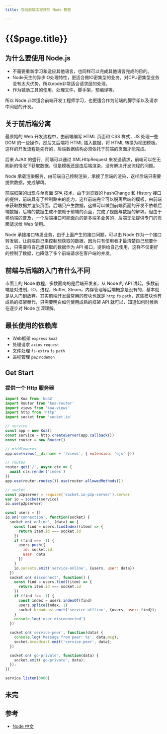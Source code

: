 ```yaml
---
title: 写给前端工程师的 Node 教程

---
```


# {{$page.title}}

## 为什么要使用 Node.js

+ 不需要重新学习和适应其他语言，也同样可以完成其他语言完成的目的。
+ Node天生的异步IO处理特性，更适合做IO密集型的业务，对CPU密集型业务没有太大优势，所以node非常适合请求层的处理。
+ 作为辅助工具的使用，处理文件，脚手架，预编译等。

所以 Node 非常适合前端开发工程师学习，也更适合作为前端的脚手架以及请求中间层的开发。

## 关于前后端分离

最原始的 Web 开发流程中，由前端编写 HTML 页面和 CSS 样式，JS 处理一些 DOM 的一些操作，然后又后端将 HTML 插入数据，将 HTML 转换为视图模板。这样的开发流程是先行的，后端数据结构必须依托于前端的页面才能完成。

后来 AJAX 的盛行，前端可以通过 XMLHttpRequest 来发送请求，前端可以在无刷新的情况下获取数据，但是模板还是由后端渲染，没有解决开发流程的问题。

Node 承载渲染服务，由前端自己控制渲染，承接了后端的渲染，这样后端只需要提供数据，完成解耦。

前端框架的出现与单页面 SPA 技术，由于浏览器的 hashChange 和 History 接口的提供，前端具有了控制路由的能力，这样前端完全可以脱离后端的模板，由前端来获取数据并渲染页面，后端只产生数据，这样可以做到前端页面的开发不依赖后端数据，后端的数据生成不依赖于前端的页面，完成了视图与数据的解耦。但由于移动端的普及，一个后端接口可能面向的是多端多业务的，后端无法提供专门的页面请求给 Web 使用。

Node 承接接口转发业务，由于上面产生的接口问题，可以由 Node 作为一个接口转发层，让前端自己来控制想获取的数据，因为只有使用者才最清楚自己想要什么，只需要将自己想获取的数据作为 API 接口，提供给自己使用，这样不仅更好的控制了数据，也降低了多个前端请求在客户端的并发。

## 前端与后端的入门有什么不同

市面上的 Node 教程，多数面向的是后端开发者，从 Node 的 API 讲起，多数前端是对进制，IO，进程，Buffer, Steam，内存管理等后端概念是没有的，基本就是从入门到放弃。其实前端开发最常用的模块也就是 `http` `fs` `path`，这些模块也有成熟的框架替代，只需要明白如何使用成熟的框架 API 就可以，知道如何时候后在逐步对 Node 加深理解。

## 最长使用的依赖库

+ Web框架 `express` `koa2`
+ 处理请求 `axios` `request`
+ 文件处理 `fs-extra` `fs` `path`
+ 进程管理 `pm2` `nodemon`

## Get Start

### 提供一个 Http 服务器

```js 
import Koa from 'koa2'
import Router from 'koa-router'
import views from 'koa-views'
import http from 'http'
import socket from 'socket.io'

// service
const app = new Koa()
const service = http.createServer(app.callback())
const router = new Router()

// middlewares
app.use(views(__dirname + '/views', { extension: 'ejs' }))

// routes
router.get('/', async ctx => {
  await ctx.render('index')
})
app.use(router.routes()).use(router.allowedMethods())

// socket
const p2pserver = require('socket.io-p2p-server').Server
var io = socket(service)
io.use(p2pserver)

const users = []
io.on('connection', function(socket) {
  socket.on('online', (data) => {
    const find = users.findIndex((item) => {
      return item.id === socket.id
    })
    if (find === -1) {
      users.push({
        id: socket.id,
        user: data
      })
    }
    io.sockets.emit('service-online', {users, user: data})
  })
  socket.on('disconnect', function() {
    const find = users.find((item) => {
      return item.id === socket.id
    })
    if (find !== -1) {
      const index = users.indexOf(find)
      users.splice(index, 1)
      socket.broadcast.emit('service-offline', {users, user: find});
    }
    console.log('user disconnected')
  })

  socket.on('service-peer', function(data) {
    console.log('Message from peer: %s', data.msg);
    socket.broadcast.emit('service-peer', data);
  })

  socket.on('go-private', function(data) {
    socket.emit('go-private', data);
  });
})

service.listen(3000)
```

## 未完

## 参考

+ [Node 中文](http://nodejs.cn/api/path.html#path_path_extname_path)
